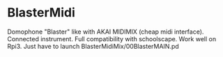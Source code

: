 # BlasterMidi
Domophone "Blaster" like with AKAI MIDIMIX (cheap midi interface).
Connected instrument.
Full compatibility with schoolscape.
Work well on Rpi3.
Just have to launch BlasterMidiMix/00BlasterMAIN.pd
